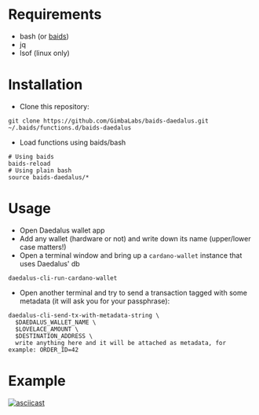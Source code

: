# Requirements

* bash (or [baids][baids])
* jq
* lsof (linux only) 

# Installation

* Clone this repository:
```
git clone https://github.com/GimbaLabs/baids-daedalus.git ~/.baids/functions.d/baids-daedalus
```
* Load functions using baids/bash
```
# Using baids
baids-reload
# Using plain bash
source baids-daedalus/*
```

# Usage

* Open Daedalus wallet app
* Add any wallet (hardware or not) and write down its name (upper/lower case matters!)
* Open a terminal window and bring up a `cardano-wallet` instance that uses Daedalus' db
```
daedalus-cli-run-cardano-wallet
```
* Open another terminal and try to send a transaction tagged with some metadata (it will ask you for your passphrase):
```
daedalus-cli-send-tx-with-metadata-string \
  $DAEDALUS_WALLET_NAME \
  $LOVELACE_AMOUNT \
  $DESTINATION_ADDRESS \
  write anything here and it will be attached as metadata, for example: ORDER_ID=42
```

# Example

[![asciicast](https://asciinema.org/a/377053.svg)](https://asciinema.org/a/377053)

[baids]: https://github.com/rcmorano/baids
